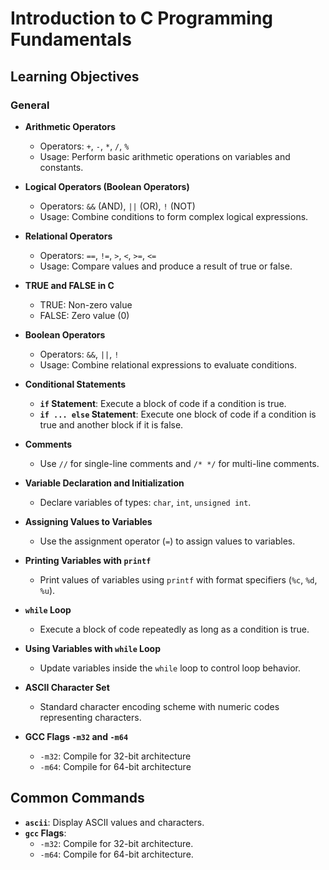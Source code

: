 # Introduction to C Programming Fundamentals

## Learning Objectives

### General

- **Arithmetic Operators**
  - Operators: `+`, `-`, `*`, `/`, `%`
  - Usage: Perform basic arithmetic operations on variables and constants.

- **Logical Operators (Boolean Operators)**
  - Operators: `&&` (AND), `||` (OR), `!` (NOT)
  - Usage: Combine conditions to form complex logical expressions.

- **Relational Operators**
  - Operators: `==`, `!=`, `>`, `<`, `>=`, `<=`
  - Usage: Compare values and produce a result of true or false.

- **TRUE and FALSE in C**
  - TRUE: Non-zero value
  - FALSE: Zero value (0)

- **Boolean Operators**
  - Operators: `&&`, `||`, `!`
  - Usage: Combine relational expressions to evaluate conditions.

- **Conditional Statements**
  - **`if` Statement**: Execute a block of code if a condition is true.
  - **`if ... else` Statement**: Execute one block of code if a condition is true and another block if it is false.

- **Comments**
  - Use `//` for single-line comments and `/* */` for multi-line comments.

- **Variable Declaration and Initialization**
  - Declare variables of types: `char`, `int`, `unsigned int`.

- **Assigning Values to Variables**
  - Use the assignment operator (`=`) to assign values to variables.

- **Printing Variables with `printf`**
  - Print values of variables using `printf` with format specifiers (`%c`, `%d`, `%u`).

- **`while` Loop**
  - Execute a block of code repeatedly as long as a condition is true.

- **Using Variables with `while` Loop**
  - Update variables inside the `while` loop to control loop behavior.

- **ASCII Character Set**
  - Standard character encoding scheme with numeric codes representing characters.

- **GCC Flags `-m32` and `-m64`**
  - `-m32`: Compile for 32-bit architecture
  - `-m64`: Compile for 64-bit architecture

## Common Commands

- **`ascii`**: Display ASCII values and characters.
- **`gcc` Flags**:
  - `-m32`: Compile for 32-bit architecture.
  - `-m64`: Compile for 64-bit architecture.
